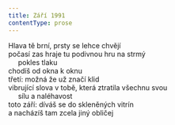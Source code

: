 ```yaml
---
title: Září 1991
contentType: prose
---
```


Hlava tě brní, prsty se lehce chvějí  
počasí zas hraje tu podivnou hru na strmý  
     pokles tlaku  
chodíš od okna k oknu  
třetí: možná že už značí klid  
vibrující slova v tobě, která ztratila všechnu svou  
     sílu a naléhavost  
toto září: díváš se do skleněných vitrín  
a nacházíš tam zcela jiný obličej

